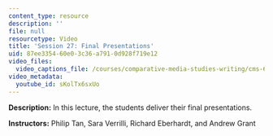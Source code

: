 ```yaml
---
content_type: resource
description: ''
file: null
resourcetype: Video
title: 'Session 27: Final Presentations'
uid: 87ee3354-60e0-3c36-a791-0d928f719e12
video_files:
  video_captions_file: /courses/comparative-media-studies-writing/cms-611j-creating-video-games-fall-2014/projects/cholera-control/lecture-27-final-presentations/sKolTx6sxUo.vtt
video_metadata:
  youtube_id: sKolTx6sxUo
---
```


**Description:** In this lecture, the students deliver their final presentations.

**Instructors:** Philip Tan, Sara Verrilli, Richard Eberhardt, and Andrew Grant